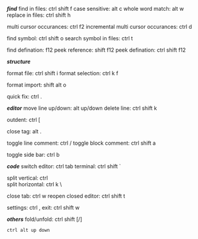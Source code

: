***find***
find in files: ctrl shift f
case sensitive: alt c
whole word match: alt w
replace in files: ctrl shift h

multi cursor occurances: ctrl f2
incremental multi cursor occurances: ctrl d

find symbol: ctrl shift o
search symbol in files: ctrl t

find defination: f12
peek reference: shift f12
peek defination: ctrl shift f12

***structure***

format file: ctrl shift i
format selection: ctrl k f

format import: shift alt o

quick fix: ctrl .

***editor***
move line up/down: alt up/down
delete line: ctrl shift k

outdent: ctrl [

close tag: alt .

toggle line comment: ctrl /
toggle block comment: ctrl shift a

toggle side bar: ctrl b


***code***
switch editor: ctrl tab
terminal: ctrl shift `

split vertical: ctrl \
split horizontal: ctrl k \

close tab: ctrl w
reopen closed editor: ctrl shift t 


settings: ctrl ,
exit: ctrl shift w

***others***
fold/unfold: ctrl shift [/]

````````````````````````
ctrl alt up down


